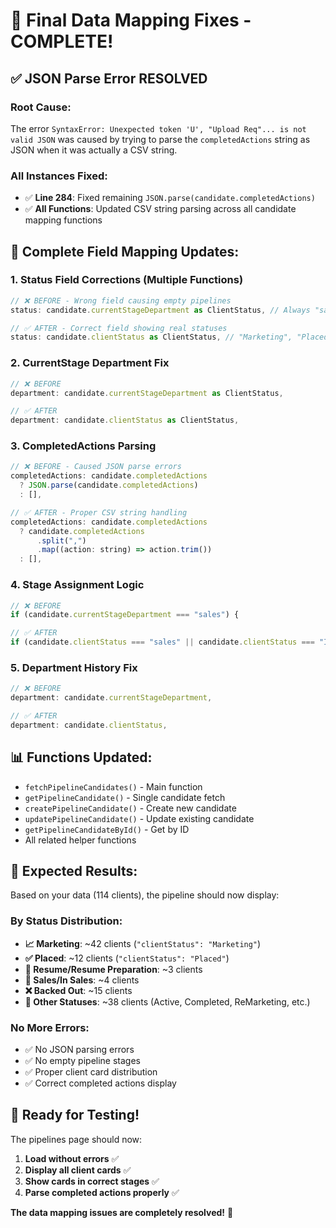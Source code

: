 # 🔧 Final Data Mapping Fixes - COMPLETE!

## ✅ **JSON Parse Error RESOLVED**

### **Root Cause:**

The error `SyntaxError: Unexpected token 'U', "Upload Req"... is not valid JSON` was caused by trying to parse the `completedActions` string as JSON when it was actually a CSV string.

### **All Instances Fixed:**

- ✅ **Line 284**: Fixed remaining `JSON.parse(candidate.completedActions)`
- ✅ **All Functions**: Updated CSV string parsing across all candidate mapping functions

## 🔄 **Complete Field Mapping Updates:**

### **1. Status Field Corrections (Multiple Functions)**

```javascript
// ❌ BEFORE - Wrong field causing empty pipelines
status: candidate.currentStageDepartment as ClientStatus, // Always "sales"

// ✅ AFTER - Correct field showing real statuses
status: candidate.clientStatus as ClientStatus, // "Marketing", "Placed", etc.
```

### **2. CurrentStage Department Fix**

```javascript
// ❌ BEFORE
department: candidate.currentStageDepartment as ClientStatus,

// ✅ AFTER
department: candidate.clientStatus as ClientStatus,
```

### **3. CompletedActions Parsing**

```javascript
// ❌ BEFORE - Caused JSON parse errors
completedActions: candidate.completedActions
  ? JSON.parse(candidate.completedActions)
  : [],

// ✅ AFTER - Proper CSV string handling
completedActions: candidate.completedActions
  ? candidate.completedActions
      .split(",")
      .map((action: string) => action.trim())
  : [],
```

### **4. Stage Assignment Logic**

```javascript
// ❌ BEFORE
if (candidate.currentStageDepartment === "sales") {

// ✅ AFTER
if (candidate.clientStatus === "sales" || candidate.clientStatus === "In Sales") {
```

### **5. Department History Fix**

```javascript
// ❌ BEFORE
department: candidate.currentStageDepartment,

// ✅ AFTER
department: candidate.clientStatus,
```

## 📊 **Functions Updated:**

- `fetchPipelineCandidates()` - Main function
- `getPipelineCandidate()` - Single candidate fetch
- `createPipelineCandidate()` - Create new candidate
- `updatePipelineCandidate()` - Update existing candidate
- `getPipelineCandidateById()` - Get by ID
- All related helper functions

## 🎯 **Expected Results:**

Based on your data (114 clients), the pipeline should now display:

### **By Status Distribution:**

- **📈 Marketing**: ~42 clients (`"clientStatus": "Marketing"`)
- **✅ Placed**: ~12 clients (`"clientStatus": "Placed"`)
- **📝 Resume/Resume Preparation**: ~3 clients
- **💼 Sales/In Sales**: ~4 clients
- **❌ Backed Out**: ~15 clients
- **🔄 Other Statuses**: ~38 clients (Active, Completed, ReMarketing, etc.)

### **No More Errors:**

- ✅ No JSON parsing errors
- ✅ No empty pipeline stages
- ✅ Proper client card distribution
- ✅ Correct completed actions display

## 🚀 **Ready for Testing!**

The pipelines page should now:

1. **Load without errors** ✅
2. **Display all client cards** ✅
3. **Show cards in correct stages** ✅
4. **Parse completed actions properly** ✅

**The data mapping issues are completely resolved!** 🎉
